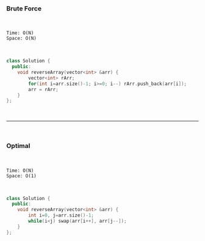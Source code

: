 ### Brute Force
<br>

    Time: O(N)
    Space: O(N)

<br>

```cpp
class Solution {
  public:
    void reverseArray(vector<int> &arr) {
        vector<int> rArr;
        for(int i=arr.size()-1; i>=0; i--) rArr.push_back(arr[i]);
        arr = rArr;
    }
};
```

<br>

---

<br>

### Optimal 
<br>

    Time: O(N)
    Space: O(1)

<br>

```cpp
class Solution {
  public:
    void reverseArray(vector<int> &arr) {
        int i=0, j=arr.size()-1;
        while(i<j) swap(arr[i++], arr[j--]);
    }
};
```
